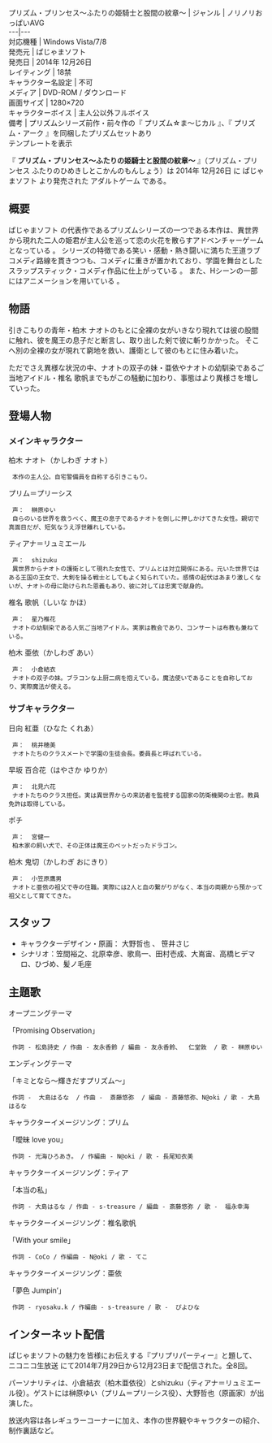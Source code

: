 プリズム・プリンセス〜ふたりの姫騎士と股間の紋章〜  |  ジャンル  |  ノリノリおっぱいAVG   
---|---  
対応機種  |  Windows Vista/7/8   
発売元  |  ぱじゃまソフト   
発売日  |  2014年  12月26日   
レイティング  |  18禁   
キャラクター名設定  |  不可   
メディア  |  DVD-ROM / ダウンロード   
画面サイズ  |  1280×720   
キャラクターボイス  |  主人公以外フルボイス   
備考  |  プリズムシリーズ前作・前々作の『  プリズム☆ま〜じカル  』、『  プリズム・アーク  』を同梱したプリズムセットあり   
テンプレートを表示  
  
『 **プリズム・プリンセス〜ふたりの姫騎士と股間の紋章〜** 』（プリズム・プリンセス ふたりのひめきしとこかんのもんしょう）は  2014年
12月26日  に  ぱじゃまソフト  より発売された  アダルトゲーム  である。

##  概要  

ぱじゃまソフト
の代表作であるプリズムシリーズの一つである本作は、異世界から現れた二人の姫君が主人公を巡って恋の火花を散らすアドベンチャーゲームとなっている    。
シリーズの特徴である笑い・感動・熱き闘いに満ちた王道ラブコメディ路線を貫きつつも、コメディに重きが置かれており、学園を舞台としたスラップスティック・コメディ作品に仕上がっている
  。 また、Hシーンの一部にはアニメーションを用いている    。

##  物語  

引きこもりの青年・柏木 ナオトのもとに全裸の女がいきなり現れては彼の股間に触れ、彼を魔王の息子だと断言し、取り出した剣で彼に斬りかかった。
そこへ別の全裸の女が現れて窮地を救い、護衛として彼のもとに住み着いた。

ただでさえ異様な状況の中、ナオトの双子の妹・亜依やナオトの幼馴染であるご当地アイドル・椎名 歌帆までもがこの騒動に加わり、事態はより異様さを増していった。

##  登場人物  

###  メインキャラクター  

柏木 ナオト（かしわぎ ナオト）

     本作の主人公。自宅警備員を自称する引きこもり。 
プリム＝プリーシス

     声：  榊原ゆい 
     自らのいる世界を救うべく、魔王の息子であるナオトを倒しに押しかけてきた女性。親切で真面目だが、短気なうえ浮世離れしている。 
ティアナ＝リュミエール

     声：  shizuku 
     異世界からナオトの護衛として現れた女性で、プリムとは対立関係にある。元いた世界ではある王国の王女で、大剣を操る戦士としてもよく知られていた。感情の起伏はあまり激しくないが、ナオトの母に助けられた恩義もあり、彼に対しては忠実で献身的。 
椎名 歌帆（しいな かほ）

     声：  星乃椎花 
     ナオトの幼馴染である人気ご当地アイドル。実家は教会であり、コンサートは布教も兼ねている。 
柏木 亜依（かしわぎ あい）

     声：  小倉結衣 
     ナオトの双子の妹。ブラコンな上厨二病を抱えている。魔法使いであることを自称しており、実際魔法が使える。 

###  サブキャラクター  

日向 紅亜（ひなた くれあ）

     声：  桃井穂美 
     ナオトたちのクラスメートで学園の生徒会長。委員長と呼ばれている。 
早坂 百合花（はやさか ゆりか）

     声：  北見六花 
     ナオトたちのクラス担任。実は異世界からの来訪者を監視する国家の防衛機関の士官。教員免許は取得している。 
ポチ

     声：  宮健一 
     柏木家の飼い犬で、その正体は魔王のペットだったドラゴン。 
柏木 鬼切（かしわぎ おにきり）

     声：  小笠原鷹男 
     ナオトと亜依の祖父で寺の住職。実際には2人と血の繋がりがなく、本当の両親から預かって祖父として育ててきた。 

##  スタッフ  

  * キャラクターデザイン・原画：  大野哲也  、  笹井さじ 
  * シナリオ：笠間裕之、北原幸彦、歌鳥一、田村壱成、大嶌宙、高橋ヒデマロ、ひづめ、髪ノ毛座 

##  主題歌  

オープニングテーマ

    

「Promising Observation」

     作詞 - 松島詩史 / 作曲 - 友永香鈴 / 編曲 - 友永香鈴、  仁堂敦  / 歌 - 榊原ゆい 

エンディングテーマ

    

「キミとなら〜輝きだすプリズム〜」

     作詞 -  大島はるな  / 作曲 -  斎藤悠弥  / 編曲 - 斎藤悠弥、N@oki / 歌 - 大島はるな 

キャラクターイメージソング：プリム

    

「曖昧 love you」

     作詞 - 光海ひろあき。 / 作編曲 - N@oki / 歌 - 長尾知衣美 

キャラクターイメージソング：ティア

    

「本当の私」

     作詞 - 大島はるな / 作曲 - s-treasure / 編曲 - 斎藤悠弥 / 歌 -  福永幸海 

キャラクターイメージソング：椎名歌帆

    

「With your smile」

     作詞 - CoCo / 作編曲 - N@oki / 歌 - てこ 

キャラクターイメージソング：亜依

    

「夢色 Jumpin’」

     作詞 - ryosaku.k / 作編曲 - s-treasure / 歌 -  ぴよひな 

##  インターネット配信  

ぱじゃまソフトの魅力を皆様にお伝えする『プリプリパーティー』と題して、  ニコニコ生放送  にて2014年7月29日から12月23日まで配信された。全8回。

パーソナリティは、小倉結衣（柏木亜依役）とshizuku（ティアナ＝リュミエール役）。ゲストには榊原ゆい（プリム＝プリーシス役）、大野哲也（原画家）が出演した。

放送内容は各レギュラーコーナーに加え、本作の世界観やキャラクターの紹介、制作裏話など。

